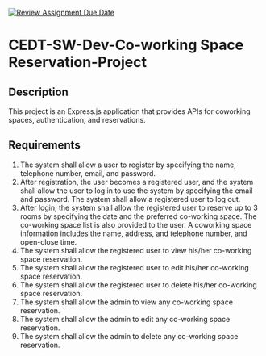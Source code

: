 [![Review Assignment Due Date](https://classroom.github.com/assets/deadline-readme-button-22041afd0340ce965d47ae6ef1cefeee28c7c493a6346c4f15d667ab976d596c.svg)](https://classroom.github.com/a/0SExP_Tj)

# CEDT-SW-Dev-Co-working Space Reservation-Project

## Description

This project is an Express.js application that provides APIs for coworking spaces, authentication, and reservations.

## Requirements

1. The system shall allow a user to register by specifying the name, telephone number, email, and password.
2. After registration, the user becomes a registered user, and the system shall allow the user to log in to use the system by specifying the email and password. The system shall allow a registered user to log out.
3. After login, the system shall allow the registered user to reserve up to 3 rooms by specifying the date and the preferred co-working space. The co-working space list is also provided to the user. A coworking space information includes the name, address, and telephone number, and open-close time.
4. The system shall allow the registered user to view his/her co-working space reservation.
5. The system shall allow the registered user to edit his/her co-working space reservation.
6. The system shall allow the registered user to delete his/her co-working space reservation.
7. The system shall allow the admin to view any co-working space reservation.
8. The system shall allow the admin to edit any co-working space reservation.
9. The system shall allow the admin to delete any co-working space reservation.